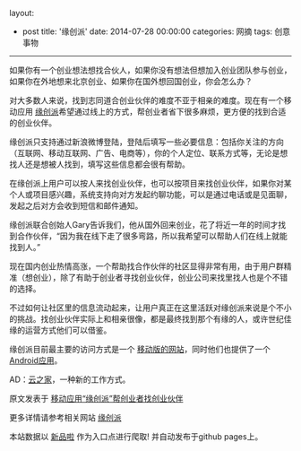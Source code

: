 layout: 
  - post 
title: '缘创派' 
date: 2014-07-28 00:00:00 
categories: 网摘 
tags: 创意事物 
---

<p><a target="_blank" data-no-turbolink="true" href="http://www.36kr.com/p/91317.html/img_0749"><img src="http://static.36kr.com/wp-content/uploads/2012/03/IMG_0749.png" alt=""/></a><br/>
如果你有一个创业想法想找合伙人，如果你没有想法但想加入创业团队参与创业，如果你在外地想来北京创业、如果你在国外想回国创业，你会怎么办？</p>

<p>对大多数人来说，找到志同道合创业伙伴的难度不亚于相亲的难度。现在有一个移动应用 <a target="_blank" data-no-turbolink="true" href="http://www.ycpai.com/">缘创派</a>希望通过线上的方式，帮创业者省下很多麻烦，更方便的找到合适的创业伙伴。</p>

<p>缘创派只支持通过新浪微博登陆，登陆后填写一些必要信息：包括你关注的方向（互联网、移动互联网、广告、电商等），你的个人定位、联系方式等，无论是想找人还是想被人找到，填写这些信息都会很有帮助。</p>

<p>在缘创派上用户可以按人来找创业伙伴，也可以按项目来找创业伙伴，如果你对某个人或项目感兴趣，系统支持向对方发起约聊功能，可以是通过电话或是见面聊，发起之后对方会收到短信和邮件通知。</p>

<p>缘创派联合创始人Gary告诉我们，他从国外回来创业，花了将近一年的时间才找到合作伙伴，“因为我在线下走了很多弯路，所以我希望可以帮助人们在线上就能找到人。”</p>

<p>现在国内创业热情高涨，一个帮助找合作伙伴的社区显得非常有用，由于用户群精准（想创业），除了有助于创业者寻找创业伙伴，创业公司来找里找人也是个不错的选择。</p>

<p>不过如何让社区里的信息流动起来，让用户真正在这里活跃对缘创派来说是个不小的挑战。找创业伙伴实际上和相亲很像，都是最终找到那个有缘的人，或许世纪佳缘的运营方式他们可以借鉴。</p>

<p>缘创派目前最主要的访问方式是一个 <a target="_blank" data-no-turbolink="true" href="http://www.ycpai.com">移动版的网站</a>，同时他们也提供了一个 <a target="_blank" data-no-turbolink="true" href="http://appchina.com/market/e/232155/download.pc/0/3A0F06060FBAFC5F11110AC447533FB9/com.wafec78cf14d2692b77237b8066ad94e0.1331560454859.apk">Android应用</a>。</p>
					<p></p>
					<p>AD：<a href="http://cnrdn.com/GJWE" target="_blank">云之家</a>，一种新的工作方式。</p>  



原文发表于 [移动应用“缘创派”帮创业者找创业伙伴](http://www.36kr.com/p/91317.html)  

更多详情请参考相关网站 [缘创派](http://www.ycpai.com)  

本站数据以 [新品啦](http://xinpinla.com/) 作为入口点进行爬取! 并自动发布于github pages上。  
